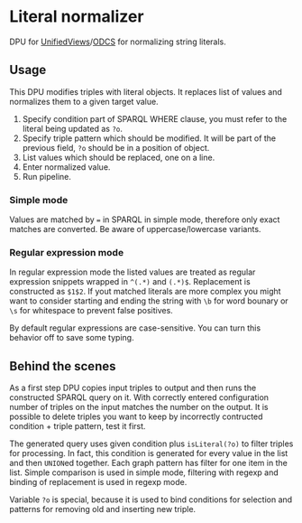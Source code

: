 # Literal normalizer

DPU for [UnifiedViews](https://github.com/UnifiedViews/Core)/[ODCS](https://github.com/mff-uk/ODCS) for normalizing string literals.

## Usage

This DPU modifies triples with literal objects. It replaces list of values and normalizes them to a given target value.

1. Specify condition part of SPARQL WHERE clause, you must refer to the literal being updated as `?o`.
2. Specify triple pattern which should be modified. It will be part of the previous field, `?o` should be in a position of object.
3. List values which should be replaced, one on a line.
4. Enter normalized value.
5. Run pipeline.

### Simple mode

Values are matched by `=` in SPARQL in simple mode, therefore only exact matches are converted. Be aware of uppercase/lowercase variants.

### Regular expression mode

In regular expression mode the listed values are treated as regular expression snippets wrapped in `^(.*)` and `(.*)$`. Replacement is constructed as `$1$2`. If yout matched literals are more complex you might want to consider starting and ending the string with `\b` for word bounary or `\s` for whitespace to prevent false positives.

By default regular expressions are case-sensitive. You can turn this behavior off to save some typing.

## Behind the scenes

As a first step DPU copies input triples to output and then runs the constructed SPARQL query on it. With correctly entered configuration number of triples on the input matches the number on the output. It is possible to delete triples you want to keep by incorrectly contructed condition + triple pattern, test it first.

The generated query uses given condition plus `isLiteral(?o)` to filter triples for processing. In fact, this condition is generated for every value in the list and then `UNION`ed together. Each graph pattern has filter for one item in the list. Simple comparison is used in simple mode, filtering with regexp and binding of replacement is used in regexp mode.

Variable `?o` is special, because it is used to bind conditions for selection and patterns for removing old and inserting new triple.